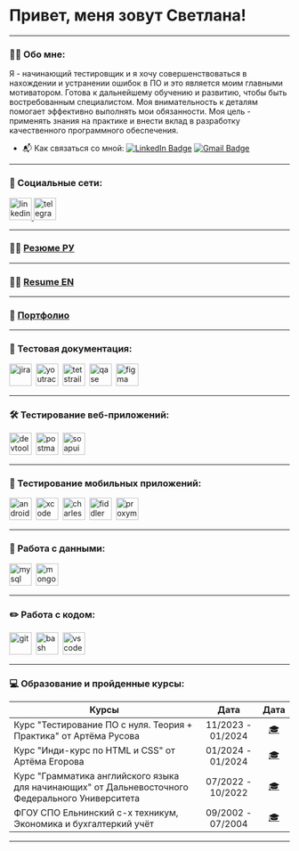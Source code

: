 # Привет, меня зовут Светлана!

---

### 👩‍💼 Обо мне:

Я - начинающий тестировщик и я хочу совершенствоваться в нахождении и устранении ошибок в ПО и это является моим главными мотиватором. Готова к дальнейшему обучению и развитию, чтобы быть востребованным специалистом. Моя внимательность к деталям помогает эффективно выполнять мои обязанности. Моя цель - применять знания на практике и внести вклад в разработку качественного программного обеспечения.

* 📬 Как связаться со мной: [![LinkedIn Badge](https://img.shields.io/badge/-@sviatlana-blue?style=flat&logo=LinkedIn&logoColor=white)](https://www.linkedin.com/in/qa-sviatlana-karaliova/) [![Gmail Badge](https://img.shields.io/badge/-Gmail-red?style=flat&logo=Gmail&logoColor=white)](mailto:swiatlana.karaliowa@gmail.com)

---

### 🤝 Социальные сети:

  <div id="badges">
    <a href="https://www.linkedin.com/in/qa-sviatlana-karaliova/" target="_blank">
      <img src="https://cdn-icons-png.flaticon.com/512/2504/2504799.png" width="40" height="40" alt="linkedin" />
    </a>
    <a href="https://t.me/@sweta092021" target="_blank">
      <img src="https://cdn-icons-png.flaticon.com/512/2111/2111646.png" width="40" height="40" alt="telegram" />
    </a>
  </div>

---

### 👩‍💻 [ Резюме РУ ]( [https://drive.google.com/file/d/1bw2faCjUEZnaKTMqRunTs6eC8uy9IN_S/view?usp=sharing](https://drive.google.com/file/d/1d8sqBfded93j7HmeTPsHvaaCfYGNGuL8/view?usp=sharing) )

---

### 👩‍💻 [ Resume EN ]( https://drive.google.com/file/d/1ZGBG2ztthZYKrgERgUC8TD25LpxZVwnA/view?usp=sharing )

---

### 📔 [ Портфолио ]( https://github.com/KaraliovaQA/Portfolio )

---

### 📁 Тестовая документация:

<div>
  <img src="https://cdn.jsdelivr.net/gh/devicons/devicon/icons/jira/jira-original.svg" title="jira" alt="jira" width="40" height="40"/>&nbsp
  <img src="https://upload.wikimedia.org/wikipedia/commons/thumb/8/8d/YouTrack_Icon.svg/1024px-YouTrack_Icon.svg.png?20200803082248" title="youtrack" alt="youtrack" width="40" height="40"/>&nbsp
  <img src="https://codahosted.io/packs/21236/unversioned/assets/LOGO/ba1091c59bab89cd2fd0f289622731fe16113d7b00905abe64759c313a4b73b76c1b0426076ed76cb74752234c734131df46992d5b8b48fc13e264240e4f7119f736cfeb64df36ded54b5cbf6198b9cadedf18dd0cac5c7dbcd16e6336c29363cd1292ba" title="testrail" alt="tetstrail" width="40" height="40"/>&nbsp
  <img src="https://luna1.co/eb0187.png" title="qase" alt="qase" width="40" height="40"/>&nbsp
  <img src="https://cdn.jsdelivr.net/gh/devicons/devicon/icons/figma/figma-original.svg" title="figma" alt="figma" width="40" height="40"/>&nbsp
</div>

---

### 🛠 Тестирование веб-приложений:

<div>
  <img src="https://d33wubrfki0l68.cloudfront.net/38b5c953a4667366685d55db55d057c86db1fc54/a0fdc/static/acae6b24d940347661ca901ea07f47c1/chrome-dev-logo-icon.png" title="devtools" alt="devtools" width="40" height="40"/>&nbsp
  <img src="https://seeklogo.com/images/P/postman-logo-0087CA0D15-seeklogo.com.png" title="postman" alt="postman" width="40" height="40"/>&nbsp
  <img src="https://static0.smartbear.co/smartbearbrand/media/images/home/soapui-icon.svg" title="soapui" alt="soapui" width="40" height="40"/>&nbsp
</div>

---

### 📱 Тестирование мобильных приложений:

<div>
  <img src="https://cdn.jsdelivr.net/gh/devicons/devicon/icons/androidstudio/androidstudio-original.svg" title="android-studio" alt="android-studio" width="40" height="40"/>&nbsp
  <img src="https://cdn.jsdelivr.net/gh/devicons/devicon/icons/xcode/xcode-original.svg" title="xcode" alt="xcode" width="40" height="40"/>&nbsp
  <img src="https://cdn.icon-icons.com/icons2/3053/PNG/512/charles_proxy_macos_bigsur_icon_190302.png" title="charles-proxy" alt="charles-proxy" width="40" height="40"/>&nbsp
  <img src="https://www.megaleechers.com/storage/Fiddler-Everywhere-Icon.png" title="fiddler" alt="fiddler" width="40" height="40"/>&nbsp
  <img src="https://pbs.twimg.com/profile_images/1589614420766126080/slAIVDtr_400x400.jpg" title="proxyman" alt="proxyman" width="40" height="40"/>&nbsp
</div>


---

### 💾 Работа с данными:

<div>
  <img src="https://cdn.jsdelivr.net/gh/devicons/devicon/icons/mysql/mysql-original.svg" title="mysql" alt="mysql" width="40" height="40"/>&nbsp
  <img src="https://cdn.jsdelivr.net/gh/devicons/devicon/icons/mongodb/mongodb-original.svg" title="mongodb" alt="mongodb" width="40" height="40"/>&nbsp
</div>

---

### ✏️ Работа с кодом:

<div>
  <img src="https://cdn.jsdelivr.net/gh/devicons/devicon/icons/git/git-original.svg" title="git" alt="git" width="40" height="40"/>&nbsp
  <img src="https://upload.wikimedia.org/wikipedia/commons/thumb/4/4b/Bash_Logo_Colored.svg/1024px-Bash_Logo_Colored.svg.png?20180723054350" title="bash" alt="bash" width="40" height="40"/>&nbsp
  <img src="https://cdn.jsdelivr.net/gh/devicons/devicon/icons/vscode/vscode-original.svg" title="vscode" alt="vscode" width="40" height="40"/>&nbsp
  
</div>

---

 ### 💻 Образование и пройденные курсы:

| Курсы                                                                                          | Дата                       |  Дата                            |
| -------------------------------------------------------------------------------------------    | :------------------------: |  :-----------------------------: |
| Курс "Тестирование ПО с нуля. Теория + Практика" от Артёма Русова                                | 11/2023 - 01/2024          |     [ 🎓 ]( https://drive.google.com/file/d/1C_AjfedlslPw-K9pjCb0zvc1l6dki3UD/view?usp=sharing )     |
| Курс "Инди-курс по HTML и CSS" от Артёма Егорова                                                 | 01/2024 - 01/2024          |     [ 🎓 ]( https://drive.google.com/file/d/1PL7x7sBfA_DywMCJPFbRYQRtltj_KE9U/view?usp=sharing )     |
| Курс "Грамматика английского языка для начинающих" от Дальневосточного Федерального Университета | 07/2022 - 10/2022          |     [ 🎓 ]( https://drive.google.com/file/d/1b5gmvdThdGqxp7LLMfC3tyynyMO8BEeZ/view?usp=sharing )     |
| ФГОУ СПО Ельнинский с-х техникум, Экономика и бухгалтеркий учёт                            | 09/2002 - 07/2004              |     [ 🎓 ](  )     |

---
